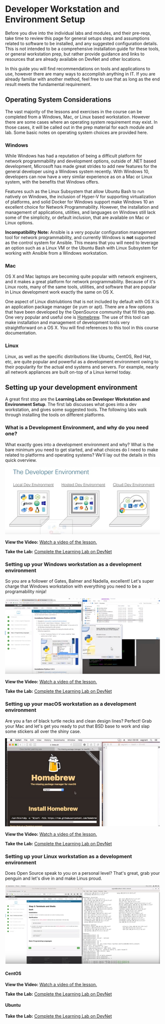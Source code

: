 # Developer Workstation and Environment Setup
Before you dive into the individual labs and modules, and their pre-reqs, take time to review this page for general setups steps and assumptions related to software to be installed, and any suggested configuration details.  This is not intended to be a comprehensive installation guide for these tools, or general workstation prep, but rather provide guidance and links to resources that are already available on DevNet and other locations.  

In this guide you will find recommendations on tools and applications to use, however there are many ways to accomplish anything in IT.  If you are already familiar with another method, feel free to use that as long as the end result meets the fundamental requirement.  

## Operating System Considerations
The vast majority of the lessons and exercises in the course can be completed from a Windows, Mac, or Linux based workstation.  However there are some cases where an operating system requirement may exist.  In those cases, it will be called out in the prep material for each module and lab.  Some basic notes on operating system choices are provided here.  

### Windows
While Windows has had a reputation of being a difficult platform for network programmability and development options, outside of .NET based development, Microsoft has made great strides to add new features for the general developer using a Windows system recently.  With Windows 10, developers can now have a very similar experience as on a Mac or Linux system, with the benefits that Windows offers.  

Features such as the Linux Subsystem that allow Ubuntu Bash to run natively on Windows, the inclusion of Hyper-V for supporting virtualization of platforms, and solid Docker for Windows support make Windows 10 an excellent choice for Network Programmability.  However, the installation and management of applications, utilities, and languages on Windows still lack some of the simplicity, or default inclusion, that are available on Mac or Linux options.  

**Incompatibility Note:** Ansible is a very popular configuration management tool for network programmability, and currently Windows is **not** supported as the control system for Ansible.  This means that you will need to leverage an option such as a Linux VM or the Ubuntu Bash with Linux Subsystem for working with Ansible from a Windows workstation.  

### Mac
OS X and Mac laptops are becoming quite popular with network engineers, and it makes a great platform for network programmability.  Because of it's Linux roots, many of the same tools, utilities, and software that are popular in Linux development work exactly the same on OS X.  

One aspect of Linux distriubtions that is not included by default with OS X is an application package manager (ie yum or apt).  There are a few options that have been developed by the OpenSource community that fill this gap.  One very popular and useful one is [Homebrew](http://brew.sh).  The use of this tool can make installation and management of development tools very straightforward on a OS X.  You will find references to this tool in this course documentation.  

### Linux
Linux, as well as the specific distributions like Ubuntu, CentOS, Red Hat, etc, are quite popular and powerful as a development environment owing to their popularity for the actual end systems and servers.  For example, nearly all network appliances are built on-top of a Linux kernel today.  


## Setting up your development environment
A great first stop are the **Learning Labs on Developer Workstation and Environment Setup**.  The first lab discusses what goes into a dev workstation, and gives some suggested tools.  The following labs walk through installing the tools on different platforms.

### What is a Development Environment, and why do you need one?
What exactly goes into a development environment and why? What is the bare minimum you need to get started, and what choices do I need to make related to platforms and operating systems? We'll lay out the details in this quick overview.

[![](dev-env.jpg)](https://youtu.be/TFZrSNd7jYo)

**View the Video:** [Watch a video of the lesson.](https://youtu.be/TFZrSNd7jYo) 

**Take the Lab:** [Complete the Learning Lab on DevNet](https://developer.cisco.com/learning/modules/dev-setup/dev-what/step/1)

### Setting up your Windows workstation as a development environment

So you are a follower of Gates, Balmer and Nadella, excellent! Let's super charge that Windows workstation with everything you need to be a programability ninja!

[![](dev-env-win.jpg)](https://youtu.be/qVdaPeGiHI8)

**View the Video:** [Watch a video of the lesson.](https://youtu.be/qVdaPeGiHI8) 

**Take the Lab:** [Complete the Learning Lab on DevNet](https://developer.cisco.com/learning/modules/dev-setup/dev-win/step/1)

### Setting up your macOS workstation as a development environment
Are you a fan of black turtle necks and clean design lines? Perfect! Grab your Mac and let's get you ready to put that BSD base to work and slap some stickers all over the shiny case.

[![](dev-env-mac.jpg)](https://youtu.be/VdkGPe3OIB4)

**View the Video:** [Watch a video of the lesson.](https://youtu.be/VdkGPe3OIB4) 

**Take the Lab:** [Complete the Learning Lab on DevNet](https://developer.cisco.com/learning/modules/dev-setup/dev-mac/step/1)

### Setting up your Linux workstation as a development environment
Does Open Source speak to you on a personal level? That's great, grab your penguin and let's dive in and make Linus proud.

[![](dev-env-centos.jpg)](https://youtu.be/RoXvVboVGkY)

#### CentOS 
**View the Video:** [Watch a video of the lesson.](https://youtu.be/RoXvVboVGkY) 

**Take the Lab:** [Complete the Learning Lab on DevNet](https://developer.cisco.com/learning/modules/dev-setup/dev-centos/step/1)

#### Ubuntu 
**Take the Lab:** [Complete the Learning Lab on DevNet](https://developer.cisco.com/learning/modules/dev-setup/dev-ubuntu/step/1)



<!--
## Setting up git

Managing code repositories and source control is not a core topic of this course, however a basic working knowledge of how to clone code from a source, and the utilities to do the cloning are needed to obtain and keep updated the source code and examples for the exercises.  

You can download and find installation instructions for the latest version of git on the download site: [https://git-scm.com/downloads](https://git-scm.com/downloads).  

### Mac OS X Note
In addition to downloading from the site above, OS X also includes the command line utilities for git within the X-Code tools included in the operating system.  Simply executing `git` from the terminal on a Mac will prompt you to accept a license and then complete the setup.  

## Setting Up Python
Many of the exercises in the course will leverage Python so it is critical to setup and install it properly.  In addition, it is recommended to install the latest versions of both Python 2.7 and Python 3 as some of the tools and technologies discussed are version dependent.  

The main source of download information on Python is at [https://www.python.org/downloads/](https://www.python.org/downloads/).  

In addition, here are some notes and suggestions for Python installation on each of the main platforms.  

### Windows
Download the installers for both Python 2.7 and 3.x from the above site and install them on your workstation with the following suggestions.  

* Install Python 2.7 and then Python 3
* During the installation of both, be sure review the settings and select the option to add Python to your path
  * By default the installer does **not** do this, which means you would need to explicitly provide the full path to `python.exe` whenever running commands.  

### Mac OS X
OS X includes Python natively, however it is **not** the latest version.  Though the included version may work for most exercises, there are many bugs and fixes in later versions that you will want to have to use.  Though you can download installers from python.org at the link above, you can also leverage Homebrew to install and maintain Python.  The following commands will install the latest versions of Python 2.7 and Python3.  

```bash
brew install python2
brew install python3
```

This will alias the command `python2` to the latest version of Python 2.7.  Likewise, `python3` will be the latest version of Python 3.  

You can upgrade your installed versions of Python with

```bash
brew upgrade python2
brew upgrade python3
```

### Linux
Though all Linux distro's provide an application package manager, they often lack the latest versions of Python in the supported repos.  There are alternative repositories you can install and use, however it is often easier and better to download and install from source.  The following example shows how to download and install both Python 2.7.14 and Python 3.6.2 from source.  

*May require sudo*

```bash
# Python 2
cd ~
wget https://www.python.org/ftp/python/2.7.14/Python-2.7.14.tgz
tar xzf Python-2.7.14.tgz
cd Python-2.7.14
./configure
make altinstall

# Python 3
cd ~
wget https://www.python.org/ftp/python/3.6.3/Python-3.6.3.tgz
tar xzf Python-3.6.3.tgz
cd Python-3.6.3
./configure
make altinstall
```

### Standard Python Utilities
With Python installed, you'll also want to make sure two Python utilities are installed and working.  

#### pip
`pip` allows developers to install libraries and modules with Python for added capablities, such as making NETCONF requests with ncclient.  If you installed the latest versions of Python as suggested, you should have pip installed already.  Test with `pip --version`.  

If it is not installed, you can do so by downloading [`get-pip.py`](https://bootstrap.pypa.io/get-pip.py) and then running the file with Python.  

```bash
# OS X or Linux
python2 get-pip.py
python3 get-pip.py
```

Windows installers will have installed pip by default.  

#### virtualenv
A Virtual Environment is an isolated Python instance (directory structure) that can be created with a specific version of Python and an independent set of libraries installed and available.  This allows developers to have different Virtual Environments for different projects or applications, where they could have conflicting settings.  `virtualenv` is the Python utility for creating virtual environments, and it is installed with `pip`

```bash
pip install virtualenv
```

On Mac or Linux it may require `sudo`

```bash
sudo pip install virtualenv
```

## Postman
Working with REST APIs is an important skill for any developer today, including network programmability focused engineers.  Postman is an excellent tool for exploring, testing and working with REST APIs.  Download and install it from [https://www.getpostman.com](https://www.getpostman.com).  

***Note:*** Postman was originally deployed as a Google Chrome Application, but is now available as a standalone application.  As Chrome apps are being phased out by Google, it is recommended to use the standalone application.  

## DevNet Sandbox VPN Access
Many of the lessons leverage a Reserved [DevNet Sandbox](http://developer.cisco.com/sandbox) as the target infrastructure.  To connect to your sandbox, you'll need to VPN in.  

The most common VPN Client to use is Cisco AnyConnect which is available to [download from Cisco](https://software.cisco.com/download/release.html?mdfid=286281283&softwareid=282364313&release=4.5.02036&relind=AVAILABLE&rellifecycle=&reltype=latest).  

You can also leverage the OpenSource Client [OpenConnect](http://www.infradead.org/openconnect/index.html).
-->